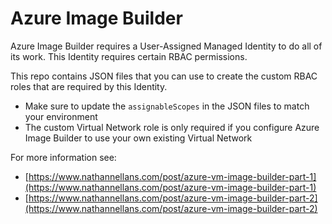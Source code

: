 # Azure Image Builder

Azure Image Builder requires a User-Assigned Managed Identity to do all of its work.  This Identity requires certain RBAC permissions.

This repo contains JSON files that you can use to create the custom RBAC roles that are required by this Identity.
- Make sure to update the `assignableScopes` in the JSON files to match your environment
- The custom Virtual Network role is only required if you configure Azure Image Builder to use your own existing Virtual Network

For more information see:
- [https://www.nathannellans.com/post/azure-vm-image-builder-part-1](https://www.nathannellans.com/post/azure-vm-image-builder-part-1)
- [https://www.nathannellans.com/post/azure-vm-image-builder-part-2](https://www.nathannellans.com/post/azure-vm-image-builder-part-2)
